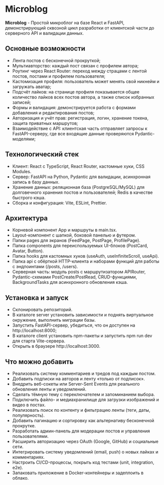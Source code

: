 # Microblog

**Microblog** - Простой микроблог на базе React и FastAPI, демонстрирующий сквозной цикл разработки от клиентской части до серверного API и валидации данных.

## Основные возможности

- Лента постов с бесконечной прокруткой;
- Мультиавторство: каждый пост связан с профилем автора;
- Роутинг через React Router: переход между страцами с лентой постов, постами и профилем пользователя;
- Кастомизация профиля: пользователь может менять свой никнейм и загружать аватар;
- Подсчёт лайков: на странице профиля показывается общее количество лайков всех постов автора, а также список избранных записей;
- Формы и валидация: демонстрируется работа с формами добавления и редактирования постов;
- Авторизация и учёт прав: регистрация, логин, хранение токена, защита приватных маршрутов;
- Взаимодействие с API: клиентская часть отправляет запросы к FastAPI-серверу, где все входящие данные проверяются Pydantic-моделями;

## Технологический стек

- Клиент: React с TypeScript, React Router, кастомные хуки, CSS Modules.
- Сервер: FastAPI на Python, Pydantic для валидации, асинхронная запись в базу данных.
- Хранение данных: реляционная база (PostgreSQL/MySQL) для долговечного хранения постов и пользователей; Redis в качестве быстрого кэша.
- Сборка и конфигурация: Vite, ESLint, Prettier.

## Архитектура
- Корневой компонент App и маршруты в main.tsx.
- Layout-компонент с шапкой, боковой панелью и футером.
- Папки pages для экранов (FeedPage, PostPage, ProfilePage).
- Папка components для переиспользуемых UI-блоков (PostCard, Avatar, Button).
- Папка hooks для кастомных хуков (useAuth, useInfiniteScroll, useApi).
- Папка api с обёрткой HTTP-клиента и наборами функций для работы с эндпоинтами (/posts, /users).
- Серверная часть: модуль posts с маршрутизатором APIRouter, Pydantic-схемами PostCreate/PostRead, CRUD-функциями, BackgroundTasks для асинхронного обновления кэша.

## Установка и запуск

- Склонировать репозиторий. 
- В каталоге server установить зависимости и поднять виртуальное окружение, выполнить миграции базы. 
- Запустить FastAPI-сервер, убедиться, что он доступен на http://localhost:8000; 
- В каталоге client установить npm-пакеты и запустить npm run dev для старта Vite-сервера. 
- Открыть в браузере http://localhost:3000. 

## Что можно добавить
- Реализовать систему комментариев и тредов под каждым постом.
- Добавить подписки на авторов и ленту «только от подписок».
- Внедрить веб-сокеты или Server-Sent Events для реального обновления ленты и уведомлений.
- Сделать тёмную тему с переключателем и запоминанием выбора.
- Подключить файло- и медиахранилище для загрузки изображений и видео в постах.
- Реализовать поиск по контенту и фильтрацию ленты (теги, даты, популярность).
- Добавить пагинацию и сортировку как альтернативу бесконечной прокрутке.
- Разработать админ-панель для модерации постов и управления пользователями.
- Расширить авторизацию через OAuth (Google, GitHub) и социальные сети.
- Интегрировать систему уведомлений (email, push) о новых лайках и комментариях.
- Настроить CI/CD-процессы, покрыть код тестами (unit, integration, e2e).
- Запаковать приложение в Docker-контейнеры и задеплоить в облако.
